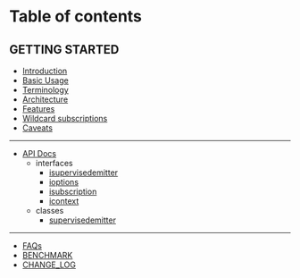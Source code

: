 # Table of contents

## GETTING STARTED

* [Introduction](README.md)
* [Basic Usage](basic_usage.md)
* [Terminology](terminology.md)
* [Architecture](architecture.md)
* [Features](features.md)
* [Wildcard subscriptions](wildcard-subscriptions.md)
* [Caveats](caveats.md)
<!-- * [Step by step tutorial](step-by-step-tutorial.md) -->
<!-- * [Internal Events](internal-events.md) -->

<!-- ## Recipe

* [Code Splitting](recipe/code-splitting.md)
* [Custom Middlewares](recipe/custom-middlewares.md) -->

------

* [API Docs](apidocs/README.md)
  * interfaces
    * [isupervisedemitter](apidocs/interfaces/isupervisedemitter.md)
    * [ioptions](apidocs/interfaces/ioptions.md)
    * [isubscription](apidocs/interfaces/isubscription.md)
    * [icontext](apidocs/interfaces/icontext.md)
  * classes
    * [supervisedemitter](apidocs/classes/supervisedemitter.md)

---------

* [FAQs](untitled-pages/faqs.md)
* [BENCHMARK](untitled-pages/benchmark.md)
* [CHANGE\_LOG](untitled-pages/change_log.md)
